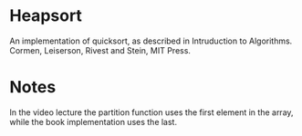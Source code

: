 # Heapsort
An implementation of quicksort, as described in Intruduction to Algorithms.  Cormen, Leiserson, Rivest and Stein, MIT Press.

# Notes
In the video lecture the partition function uses the first element in the array, while the book implementation uses the last.